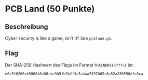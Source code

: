 # PCB Land (50 Punkte)

## Beschreibung

Cyber security is like a game, isn't it? See ``pcbland.gb``.

## Flag

Der SHA-256 Hashwert des Flags im Format ``THAINNOS{<???>}`` ist:

``e0c516206cb586643e88cbe3b5fb9b2f3a5a4aa7897b85c0a52a850558dfe8ca``

